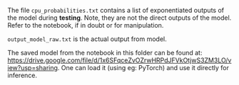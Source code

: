 The file `cpu_probabilities.txt` contains a list of exponentiated outputs of the model during **testing**. Note, they are not the direct outputs of the model. Refer to the notebook, if in doubt or for manipulation.

`output_model_raw.txt` is the actual output from model.

The saved model from the notebook in this folder can be found at: https://drive.google.com/file/d/1x6SFqceZvOZrwHRPdJFVkOtjwS3ZM3LO/view?usp=sharing. One can load it (using eg: PyTorch) and use it directly for inference.
